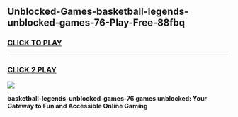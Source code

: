 
## Unblocked-Games-basketball-legends-unblocked-games-76-Play-Free-88fbq
<h3>
<a href="https://premium76.site?title=basketball-legends-unblocked-games-76&ref=10A">CLICK TO PLAY</a></h3>
<hr>

<h3>
<a href="https://premium76.site?title=basketball-legends-unblocked-games-76&ref=10A">CLICK 2 PLAY</a>
  
</h3>

<a href="https://premium76.site?title=basketball-legends-unblocked-games-76&ref=10A"><img src="https://clearcache.store/games.png"></a>


**basketball-legends-unblocked-games-76 games unblocked: Your Gateway to Fun and Accessible Online Gaming**
